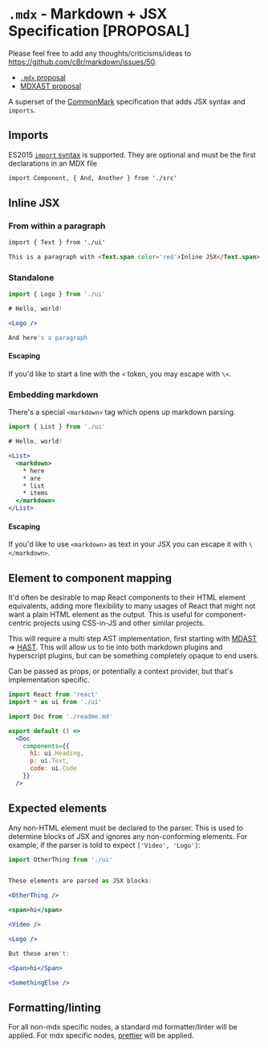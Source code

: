 # `.mdx` - Markdown + JSX Specification [PROPOSAL]

Please feel free to add any thoughts/criticisms/ideas to https://github.com/c8r/markdown/issues/50.

- [`.mdx` proposal](https://spectrum.chat/?t=1021be59-2738-4511-aceb-c66921050b9a)
- [MDXAST proposal](https://github.com/syntax-tree/ideas/issues/3)

A superset of the [CommonMark](http://commonmark.org) specification that adds JSX syntax and `imports`.

## Imports

ES2015 [`import` syntax](https://developer.mozilla.org/en-US/docs/Web/JavaScript/Reference/Statements/import) is supported. They are optional and must be the first declarations in an MDX file

```md
import Component, { And, Another } from './src'
```

## Inline JSX

### From within a paragraph

```md
import { Text } from './ui'

This is a paragraph with <Text.span color='red'>Inline JSX</Text.span>
```

### Standalone

```jsx
import { Logo } from './ui'

# Hello, world!

<Logo />

And here's a paragraph
```

#### Escaping

If you'd like to start a line with the `<` token, you may escape with `\<`.

### Embedding markdown

There's a special `<markdown>` tag which opens up markdown parsing.

```jsx
import { List } from './ui'

# Hello, world!

<List>
  <markdown>
    * here
    * are
    * list
    * items
  </markdown>
</List>
```

#### Escaping

If you'd like to use `<markdown>` as text in your JSX you can escape it with `\</markdown>`.

## Element to component mapping

It'd often be desirable to map React components to their HTML element equivalents, adding more flexibility to many usages of React that might not want a plain HTML element as the output.
This is useful for component-centric projects using CSS-in-JS and other similar projects.

This will require a multi step AST implementation, first starting with [MDAST](https://github.com/syntax-tree/mdast) => [HAST](https://github.com/syntax-tree/hast).
This will allow us to tie into both markdown plugins and hyperscript plugins, but can be something completely opaque to end users.

Can be passed as props, or potentially a context provider, but that's implementation specific.

```jsx
import React from 'react'
import * as ui from './ui'

import Doc from './readme.md'

export default () =>
  <Doc
    components={{
      h1: ui.Heading,
      p: ui.Text,
      code: ui.Code
    }}
  />
```

## Expected elements

Any non-HTML element must be declared to the parser. This is used to determine blocks of JSX and ignores any non-conforming elements. For example, if the parser is told to expect `['Video', 'Logo']`:

```jsx
import OtherThing from './ui'


These elements are parsed as JSX blocks:

<OtherThing />

<span>hi</span>

<Video />

<Logo />

But these aren't:

<Span>hi</Span>

<SomethingElse />
```

## Formatting/linting

For all non-mdx specific nodes, a standard md formatter/linter will be applied.
For mdx specific nodes, [prettier](https://github.com/prettier/prettier) will be applied.

